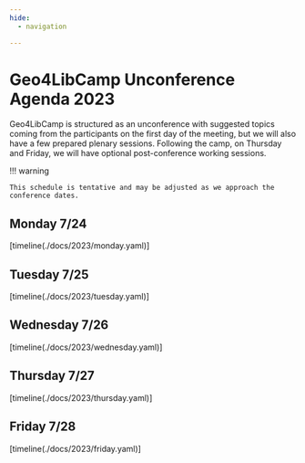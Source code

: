 ```yaml
---
hide:
  - navigation

---
```



# Geo4LibCamp Unconference Agenda 2023

Geo4LibCamp is structured as an unconference with suggested topics coming from the participants on the first day of the meeting, but we will also have a few prepared plenary sessions. Following the camp, on Thursday and Friday, we will have optional post-conference working sessions.

!!! warning

	This schedule is tentative and may be adjusted as we approach the conference dates.


## Monday  7/24
  
[timeline(./docs/2023/monday.yaml)]
    
##  Tuesday 7/25

[timeline(./docs/2023/tuesday.yaml)]

## Wednesday 7/26

[timeline(./docs/2023/wednesday.yaml)]

## Thursday 7/27

[timeline(./docs/2023/thursday.yaml)]
	
## Friday 7/28

[timeline(./docs/2023/friday.yaml)]





